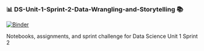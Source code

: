 ###  :bar_chart: DS-Unit-1-Sprint-2-Data-Wrangling-and-Storytelling :books:

[![Binder](https://mybinder.org/badge_logo.svg)](https://mybinder.org/v2/gh/hurshd0/DS-Unit-1-Sprint-2-Data-Wrangling-and-Storytelling.git/master)

Notebooks, assignments, and sprint challenge for Data Science Unit 1 Sprint 2
